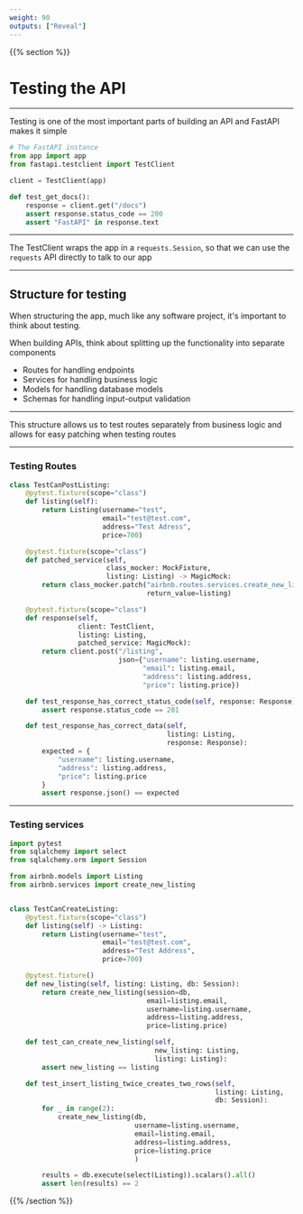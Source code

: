 ```yaml
---
weight: 90
outputs: ["Reveal"]
---
```


{{% section %}}

# Testing the API

---

Testing is one of the most important parts of building an API and FastAPI makes it simple

```python
# The FastAPI instance
from app import app
from fastapi.testclient import TestClient

client = TestClient(app)

def test_get_docs():
    response = client.get("/docs")
    assert response.status_code == 200
    assert "FastAPI" in response.text
```

---

The TestClient wraps the app in a `requests.Session`, so that we can use the `requests` API directly to talk to our app

---

## Structure for testing

When structuring the app, much like any software project, it's important to think about testing.

When building APIs, think about splitting up the functionality into separate components

- Routes for handling endpoints
- Services for handling business logic
- Models for handling database models
- Schemas for handling input-output validation

---

This structure allows us to test routes separately from business logic and allows for easy patching when testing routes

---

### Testing Routes

```python
class TestCanPostListing:
    @pytest.fixture(scope="class")
    def listing(self):
        return Listing(username="test",
                       email="test@test.com",
                       address="Test Adress",
                       price=700)

    @pytest.fixture(scope="class")
    def patched_service(self,
                        class_mocker: MockFixture,
                        listing: Listing) -> MagicMock:
        return class_mocker.patch("airbnb.routes.services.create_new_listing",
                                  return_value=listing)

    @pytest.fixture(scope="class")
    def response(self,
                 client: TestClient,
                 listing: Listing,
                 patched_service: MagicMock):
        return client.post("/listing",
                           json={"username": listing.username,
                                 "email": listing.email,
                                 "address": listing.address,
                                 "price": listing.price})

    def test_response_has_correct_status_code(self, response: Response):
        assert response.status_code == 201

    def test_response_has_correct_data(self,
                                       listing: Listing,
                                       response: Response):
        expected = {
            "username": listing.username,
            "address": listing.address,
            "price": listing.price
        }
        assert response.json() == expected
```

---

### Testing services

```python
import pytest
from sqlalchemy import select
from sqlalchemy.orm import Session

from airbnb.models import Listing
from airbnb.services import create_new_listing


class TestCanCreateListing:
    @pytest.fixture(scope="class")
    def listing(self) -> Listing:
        return Listing(username="test",
                       email="test@test.com",
                       address="Test Address",
                       price=700)

    @pytest.fixture()
    def new_listing(self, listing: Listing, db: Session):
        return create_new_listing(session=db,
                                  email=listing.email,
                                  username=listing.username,
                                  address=listing.address,
                                  price=listing.price)

    def test_can_create_new_listing(self,
                                    new_listing: Listing,
                                    listing: Listing):
        assert new_listing == listing

    def test_insert_listing_twice_creates_two_rows(self,
                                                   listing: Listing,
                                                   db: Session):
        for _ in range(2):
            create_new_listing(db,
                               username=listing.username,
                               email=listing.email,
                               address=listing.address,
                               price=listing.price
                               )

        results = db.execute(select(Listing)).scalars().all()
        assert len(results) == 2
```

{{% /section %}}